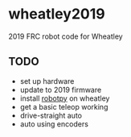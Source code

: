 # wheatley2019
2019 FRC robot code for Wheatley

TODO
---
 - set up hardware
 - update to 2019 firmware
 - install [robotpy](robotpy.readthedocs.io) on wheatley
 - get a basic teleop working
 - drive-straight auto
 - auto using encoders
